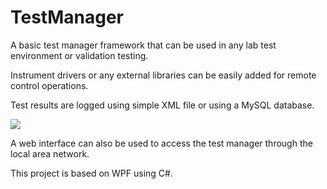 # TestManager

A basic test manager framework that can be used in any lab test environment or validation testing.

Instrument drivers or any external libraries can be easily added for remote control operations.

Test results are logged using simple XML file or using a MySQL database.

![](https://github.com/EdoLabWorks/xedo-imgs/blob/master/TestManager.png)

A web interface can also be used to access the test manager through the local area network. 

[](https://github.com/EdoLabWorks/xedo-imgs/blob/master/TestSystemOverview.png)

This project is based on WPF using C#.
